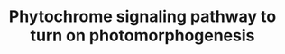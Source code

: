 ---
annotations:
- type: Pathway Ontology
  value: photosignal transduction pathway
authors:
- AAR&Co
- Fehrhart
- Khanspers
- Eweitz
description: The pathways activated by phytochromes in Arbabidopsis thaliana de-repress
  transcription regulators important for photomorphogenesis induction by inhibiting
  COP1, DET1, and CSN directly and indirectly through HMR. The inhibition represses
  function of Cul4 ubiquitin ligases. However, HMR is also involved in degradation
  Phytochrome A in the same pathway. Phytochromes further degrade PIFs in another
  pathway through HMR activation to inhibit repression of photomorphogenesis. Interaction
  of both pathways has been proposed through inhibition of HFR1 by COP1/DET1 to increase
  protein stability of PIFs. This pathway is based on figure 3 from Chen et al.
last-edited: 2021-05-07
organisms:
- Arabidopsis thaliana
redirect_from:
- /index.php/Pathway:WP3662
- /instance/WP3662
schema-jsonld:
- '@context': https://schema.org/
  '@id': https://wikipathways.github.io/pathways/WP3662.html
  '@type': Dataset
  creator:
    '@type': Organization
    name: WikiPathways
  description: The pathways activated by phytochromes in Arbabidopsis thaliana de-repress
    transcription regulators important for photomorphogenesis induction by inhibiting
    COP1, DET1, and CSN directly and indirectly through HMR. The inhibition represses
    function of Cul4 ubiquitin ligases. However, HMR is also involved in degradation
    Phytochrome A in the same pathway. Phytochromes further degrade PIFs in another
    pathway through HMR activation to inhibit repression of photomorphogenesis. Interaction
    of both pathways has been proposed through inhibition of HFR1 by COP1/DET1 to
    increase protein stability of PIFs. This pathway is based on figure 3 from Chen
    et al.
  keywords:
  - PIF3
  - PIF7
  - CSN
  - DDB1
  - PHYB
  - PIF4
  - LAF1
  - PIF1
  - PHYE
  - Photomorphogenesis
  - HFR1
  - CUL4
  - COP1
  - PHYC
  - HY5
  - SPA
  - PHYA
  - HMR
  - PIF5
  - COP10
  - DET1
  - PIF6
  - PHYD
  license: CC0
  name: Phytochrome signaling pathway to turn on photomorphogenesis
seo: CreativeWork
title: Phytochrome signaling pathway to turn on photomorphogenesis
wpid: WP3662
---